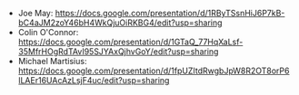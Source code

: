 * Joe May: https://docs.google.com/presentation/d/1RByTSsnHiJ6P7kB-bC4aJM2zoY46bH4WkQjuOiRKBG4/edit?usp=sharing
* Colin O'Connor: https://docs.google.com/presentation/d/1GTaQ_77HqXaLsf-35MfrHOgRdTAvI95SJYAxQjhvGoY/edit?usp=sharing
* Michael Martisius: https://docs.google.com/presentation/d/1fpUZItdRwgbJpW8R2OT8orP6lLAEr16UAcAzLsjF4uc/edit?usp=sharing
